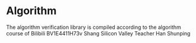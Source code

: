 # Algorithm
The algorithm verification library is compiled according to the algorithm course of Bilibili BV1E4411H73v Shang Silicon Valley Teacher Han Shunping
